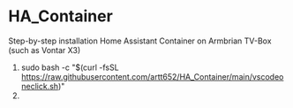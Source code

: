 # HA_Container
Step-by-step installation Home Assistant Container on Armbrian TV-Box (such as Vontar X3)


1. sudo bash -c "$(curl -fsSL https://raw.githubusercontent.com/artt652/HA_Container/main/vscodeoneclick.sh)"
2. 
